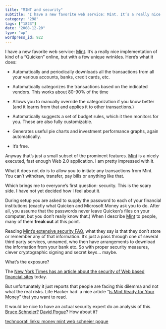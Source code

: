 ```yaml
---
title: "MINT and security"
subtitle: "I have a new favorite web service: Mint. It’s a really nice implementation o..."
category: "298"
tags: ["1823"]
date: "2008-12-20"
type: "wp"
wordpress_id: 922
---
```

I have a new favorite web service: [Mint](http://www.mint.com/). It’s a really nice implementation of kind of a “Quicken” online, but with a few unique wrinkles. Here’s what it does:
 
- Automatically and periodically downloads all the transactions from all your various accounts, banks, credit cards, etc.

- Automatically categorizes the transactions based on the indicated vendors. This works about 80-90% of the time

- Allows you to manually override the categorization if you know better (and it learns from that and applies it to other transactions.)

- Automatically suggests a set of budget rules, which it then monitors for you. These are also fully customizable.

- Generates useful pie charts and investment performance graphs, again automatically.

- It’s free.

Anyway that’s just a small subset of the prominent features. [Mint](http://www.mint.com/) is a nicely executed, fast enough Web 2.0 application. I am pretty impressed with it.

What it does not do is to allow you to initiate any transactions from Mint. You can’t withdraw, transfer, pay bills or anything like that.

Which brings me to everyone’s first question: security. This is the scary side. I have not yet decided how I feel about it.

During setup you are asked to supply the password to each of your financial institutions (exactly what Quicken and Microsoft Money ask you to do. After all, you assume that the passwords never leave Quicken’s files on your computer, but you don’t really know that.) When I describe [Mint](http://www.mint.com/) to people, many of them **freak out** at this point.

Reading [Mint’s extensive security FAQ](http://www.mint.com/privacy/), what they say is that they don’t store or remember any of that information. It’s just a pass through one of several third party services, unnamed, who then have arrangements to download the information from your bank etc. So with proper security measures, clever cryptographic signing and secret keys… maybe.

What’s the exposure?

The [New York Times has an article about the security of Web based financial sites](http://www.nytimes.com/2008/12/20/your-money/20mint.html?_r=1&ref=todayspaper) today.

But unfortunately it just reports that people are facing this dilemma and not what the real risks. Life Hacker had  a nice article “[Is Mint Ready for Your Money](http://lifehacker.com/software/screenshot-tour/is-mint-ready-for-your-money-312083.php)” that you want to read.

It would be nice to have an actual security expert do an analysis of this. [Bruce Schneier?](http://www.schneier.com/blog/) [David Pogue](http://pogue.blogs.nytimes.com/)? How about it?

[technoorati links: money mint web schneier pogue](http://technorati.com/tag/money%20mint%20web%20schneier%20pogue)